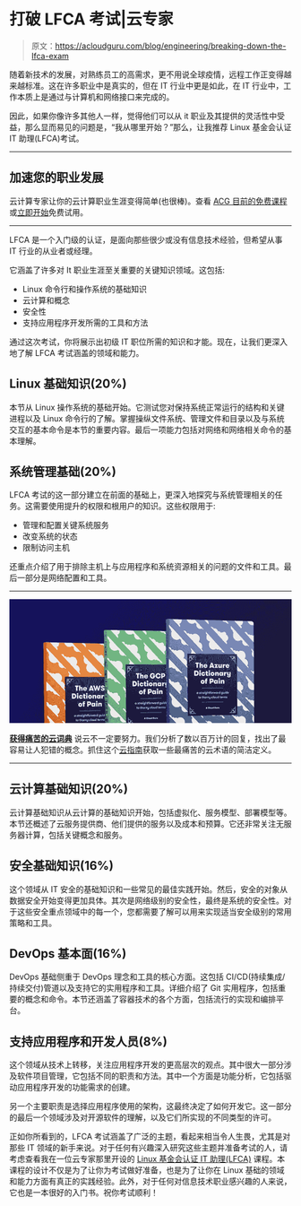 # 打破 LFCA 考试|云专家

> 原文：<https://acloudguru.com/blog/engineering/breaking-down-the-lfca-exam>

随着新技术的发展，对熟练员工的高需求，更不用说全球疫情，远程工作正变得越来越标准。这在许多职业中是真实的，但在 IT 行业中更是如此，在 IT 行业中，工作本质上是通过与计算机和网络接口来完成的。

因此，如果你像许多其他人一样，觉得他们可以从 it 职业及其提供的灵活性中受益，那么显而易见的问题是，“我从哪里开始？”那么，让我推荐 Linux 基金会认证 IT 助理(LFCA)考试。

* * *

## 加速您的职业发展

云计算专家让你的云计算职业生涯变得简单(也很棒)。查看 [ACG 目前的免费课程](https://acloudguru.com/blog/news/whats-free-at-acg)或[立即开始](https://acloudguru.com/pricing)免费试用。

* * *

LFCA 是一个入门级的认证，是面向那些很少或没有信息技术经验，但希望从事 IT 行业的从业者或经理。

它涵盖了许多对 It 职业生涯至关重要的关键知识领域。这包括:

*   Linux 命令行和操作系统的基础知识
*   云计算和概念
*   安全性
*   支持应用程序开发所需的工具和方法

通过这次考试，你将展示出初级 IT 职位所需的知识和才能。现在，让我们更深入地了解 LFCA 考试涵盖的领域和能力。

## **Linux 基础知识(20%)**

本节从 Linux 操作系统的基础开始。它测试您对保持系统正常运行的结构和关键进程以及 Linux 命令行的了解。掌握操纵文件系统、管理文件和目录以及与系统交互的基本命令是本节的重要内容。最后一项能力包括对网络和网络相关命令的基本理解。

## **系统管理基础(20%)**

LFCA 考试的这一部分建立在前面的基础上，更深入地探究与系统管理相关的任务。这需要使用提升的权限和根用户的知识。这些权限用于:

*   管理和配置关键系统服务
*   改变系统的状态
*   限制访问主机

还重点介绍了用于排除主机上与应用程序和系统资源相关的问题的文件和工具。最后一部分是网络配置和工具。

* * *

[![Complete guide to the Cloud and Dictionary ](img/93ebf63b88ab7fbd48705a01952ba688.png)](https://get.acloudguru.com/cloud-dictionary-of-pain)

[**获得痛苦的云词典**](https://get.acloudguru.com/cloud-dictionary-of-pain)
说云不一定要努力。我们分析了数以百万计的回复，找出了最容易让人犯错的概念。抓住这个[云指南](https://get.acloudguru.com/cloud-dictionary-of-pain)获取一些最痛苦的云术语的简洁定义。

* * *

## **云计算基础知识(20%)**

云计算基础知识从云计算的基础知识开始，包括虚拟化、服务模型、部署模型等。本节还概述了云服务提供商、他们提供的服务以及成本和预算。它还非常关注无服务器计算，包括关键概念和服务。

## **安全基础知识(16%)**

这个领域从 IT 安全的基础知识和一些常见的最佳实践开始。然后，安全的对象从数据安全开始变得更加具体。其次是网络级别的安全性，最终是系统的安全性。对于这些安全重点领域中的每一个，您都需要了解可以用来实现适当安全级别的常用策略和工具。

## **DevOps 基本面(16%)**

DevOps 基础侧重于 DevOps 理念和工具的核心方面。这包括 CI/CD(持续集成/持续交付)管道以及支持它的实用程序和工具。详细介绍了 Git 实用程序，包括重要的概念和命令。本节还涵盖了容器技术的各个方面，包括流行的实现和编排平台。

## **支持应用程序和开发人员(8%)**

这个领域从技术上转移，关注应用程序开发的更高层次的观点。其中很大一部分涉及软件项目管理，它包括不同的职责和方法。其中一个方面是功能分析，它包括驱动应用程序开发的功能需求的创建。

另一个主要职责是选择应用程序使用的架构，这最终决定了如何开发它。这一部分的最后一个领域涉及对开源软件的理解，以及它们所实现的不同类型的许可。

正如你所看到的，LFCA 考试涵盖了广泛的主题，看起来相当令人生畏，尤其是对那些 IT 领域的新手来说。对于任何有兴趣深入研究这些主题并准备考试的人，请考虑查看我在一位云专家那里开设的 [Linux 基金会认证 IT 助理(LFCA)](https://acloudguru.com/course/linux-foundation-certified-it-associate-lfca) 课程。本课程的设计不仅是为了让你为考试做好准备，也是为了让你在 Linux 基础的领域和能力方面有真正的实践经验。此外，对于任何对信息技术职业感兴趣的人来说，它也是一本很好的入门书。祝你考试顺利！